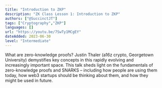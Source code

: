 ```yaml
---
title: "Introduction to ZKP"
description: "ZK Class Lesson 1: Introduction to ZKP"
authors: ["@SuccinctJT"]
tags: ["Cryptography","ZKP"]
languages: []
url: "https://youtu.be/7SwTy1MCgEY"
dateAdded: 2023-06-30
level: "Intermediate"
---
```


What are zero-knowledge proofs? Justin Thaler (a16z crypto, Georgetown University) demystifies key concepts in this rapidly evolving and increasingly important space. This talk sheds light on the fundamentals of zero-knowledge proofs and SNARKS – including how people are using them today, how web3 startups should be thinking about them, and how they might be used in future. 